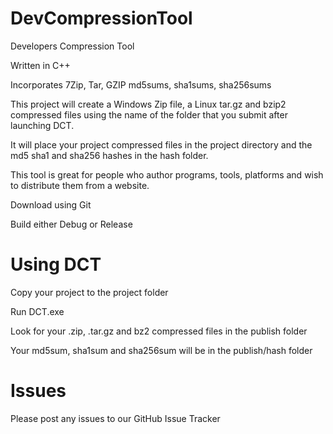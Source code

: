 # DevCompressionTool
Developers Compression Tool

Written in C++

Incorporates 7Zip, Tar, GZIP md5sums, sha1sums, sha256sums

This project will create a Windows Zip file, a Linux tar.gz and bzip2 compressed files using the name of the folder that
you submit after launching DCT.

It will place your project compressed files in the project directory and the md5 sha1 and sha256 hashes in
the hash folder.

This tool is great for people who author programs, tools, platforms and wish to distribute them from a website.

Download using Git

Build either Debug or Release

# Using DCT
 Copy your project to the project folder
 
 Run DCT.exe
 
 Look for your .zip, .tar.gz and bz2 compressed files in the publish folder
 
Your md5sum, sha1sum and sha256sum will be in the publish/hash folder

# Issues
Please post any issues to our GitHub Issue Tracker
